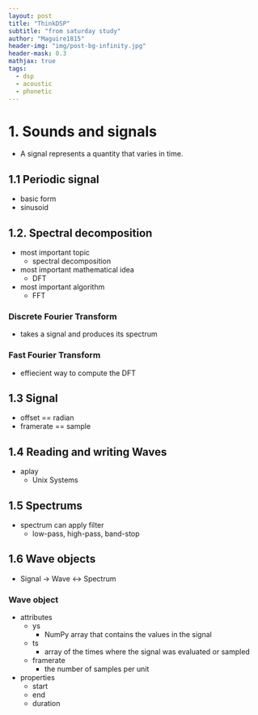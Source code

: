 ```yaml
---
layout: post
title: "ThinkDSP"
subtitle: "from saturday study"
author: "Maguire1815"
header-img: "img/post-bg-infinity.jpg"
header-mask: 0.3
mathjax: true
tags:
  - dsp
  - acoustic
  - phonetic
---
```


# 1. Sounds and signals

- A signal represents a quantity that varies in time.

## 1.1 Periodic signal

- basic form
- sinusoid

## 1.2. Spectral decomposition

- most important topic
  - spectral decomposition
- most important mathematical idea
  - DFT
- most important algorithm
  - FFT

### Discrete Fourier Transform

- takes a signal and produces its spectrum

### Fast Fourier Transform

- effiecient way to compute the DFT

## 1.3 Signal

- offset == radian
- framerate == sample

## 1.4 Reading and writing Waves

- aplay
  - Unix Systems

## 1.5 Spectrums

- spectrum can apply filter
  - low-pass, high-pass, band-stop

## 1.6 Wave objects

- Signal -> Wave <-> Spectrum

### Wave object

- attributes
  - ys
    - NumPy array that contains the values in the signal
  - ts
    - array of the times where the signal was evaluated or sampled
  - framerate
    - the number of samples per unit
- properties
  - start
  - end
  - duration












